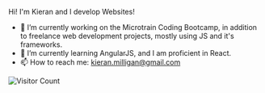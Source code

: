 Hi! I'm Kieran and I develop Websites!

- 🔭 I’m currently working on the Microtrain Coding Bootcamp, in addition to freelance web development projects, mostly using JS and it's frameworks.
- 🌱 I’m currently learning AngularJS, and I am proficient in React.
- 📫 How to reach me: kieran.milligan@gmail.com

![Visitor Count](https://profile-counter.glitch.me/Kieran815/count.svg)
